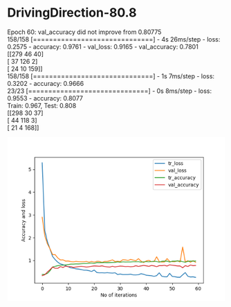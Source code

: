 # DrivingDirection-80.8
Epoch 60: val_accuracy did not improve from 0.80775  <br/>
158/158 [==============================] - 4s 26ms/step - loss: 0.2575 - accuracy: 0.9761 - val_loss: 0.9165 - val_accuracy: 0.7801  <br/>
[[279  46  40]   <br/>
 [ 37 126   2]   <br/>
 [ 24  10 159]]  <br/> 
158/158 [==============================] - 1s 7ms/step - loss: 0.3202 - accuracy: 0.9666  <br/>
23/23 [==============================] - 0s 8ms/step - loss: 0.9553 - accuracy: 0.8077    <br/>
Train: 0.967, Test: 0.808   <br/>
[[298  30  37]              <br/>
 [ 44 118   3]              <br/>
 [ 21   4 168]]             <br/>

![Screenshot](accuracy_80.8_2sec_epoch.png)
